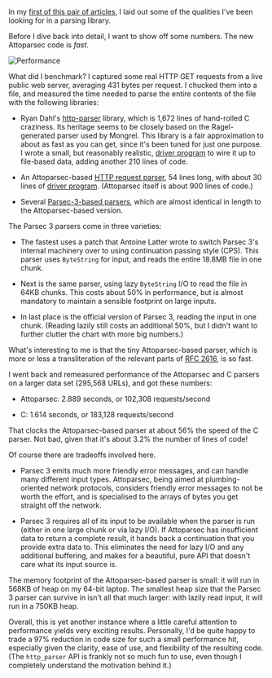 In my
[first of this pair of articles](http://www.serpentine.com/blog/2010/03/03/whats-in-a-parsing-library-1/),
I laid out some of the qualities I've been looking for in a parsing
library.

Before I dive back into detail, I want to show off some numbers.  The
new Attoparsec code is _fast_.

![Performance](http://chart.apis.google.com/chart?cht=bvs&chs=340x200&chd=t:260,0,0,0,0|0,471,0,0,0|0,0,17037,0,0|0,0,0,23753,0|0,0,0,0,36753&chds=0,40000&chco=4D89F9|894DF9|F94D89|4DB989|1969FD&chdl=260+ms:+http_parser|471+ms:+Attoparsec|17037+ms:+Parsec+3+CPS|23753+ms:+Lazy+Parsec+3+CPS|36753+ms:+Parsec+3&chxt=y&chxl=0:||10|20|30|40&chtt=Time+to+parse+45,668|HTTP+GET+requests)

What did I benchmark?  I captured some real HTTP GET requests from a
live public web server, averaging 431 bytes per request.  I chucked
them into a file, and measured the time needed to parse the entire
contents of the file with the following libraries:

* Ryan Dahl's [http-parser](http://github.com/ry/http-parser) library,
  which is 1,672 lines of hand-rolled C craziness.  Its heritage seems
  to be closely based on the Ragel-generated parser used by Mongrel.
  This library is a fair approximation to about as fast as you can
  get, since it's been tuned for just one purpose.  I wrote a small,
  but reasonably realistic,
  [driver program](http://bitbucket.org/bos/attoparsec/src/tip/examples/rfc2616.c)
  to wire it up to file-based data, adding another 210 lines of code.
  
* An Attoparsec-based
  [HTTP request parser](http://bitbucket.org/bos/attoparsec/src/tip/examples/RFC2616.hs),
  54 lines long, with about 30 lines of
  [driver program](http://bitbucket.org/bos/attoparsec/src/tip/examples/TestRFC2616.hs).
  (Attoparsec itself is about 900 lines of code.)
  
* Several
  [Parsec-3-based parsers](http://bitbucket.org/bos/attoparsec/src/tip/examples/Parsec_RFC2616.hs),
  which are almost identical in length to the Attoparsec-based
  version.
  
The Parsec 3 parsers come in three varieties:

* The fastest uses a patch that Antoine Latter wrote to switch Parsec
  3's internal machinery over to using continuation passing style
  (CPS).  This parser uses `ByteString` for input, and reads the
  entire 18.8MB file in one chunk.
  
* Next is the same parser, using lazy `ByteString` I/O to read the
  file in 64KB chunks.  This costs about 50% in performance, but is
  almost mandatory to maintain a sensible footprint on large inputs.
  
* In last place is the official version of Parsec 3, reading the input
  in one chunk.  (Reading lazily still costs an additional 50%, but I
  didn't want to further clutter the chart with more big numbers.)

What's interesting to me is that the tiny Attoparsec-based parser,
which is more or less a transliteration of the relevant parts of
[RFC 2616](http://www.w3.org/Protocols/rfc2616/rfc2616.html), is so
fast.

I went back and remeasured performance of the Attoparsec and C parsers
on a larger data set (295,568 URLs), and got these numbers:

* Attoparsec: 2.889 seconds, or 102,308 requests/second

* C: 1.614 seconds, or 183,128 requests/second

That clocks the Attoparsec-based parser at about 56% the speed of the
C parser.  Not bad, given that it's about 3.2% the number of lines of
code!

Of course there are tradeoffs involved here.

* Parsec 3 emits much more friendly error messages, and can handle
  many different input types.  Attoparsec, being aimed at
  plumbing-oriented network protocols, considers friendly error
  messages to not be worth the effort, and is specialised to the
  arrays of bytes you get straight off the network.
  
* Parsec 3 requires all of its input to be available when the parser
  is run (either in one large chunk or via lazy I/O).  If Attoparsec
  has insufficient data to return a complete result, it hands back a
  continuation that you provide extra data to.  This eliminates the
  need for lazy I/O and any additional buffering, and makes for a
  beautiful, pure API that doesn't care what its input source is.

The memory footprint of the Attoparsec-based parser is small: it will
run in 568KB of heap on my 64-bit laptop.  The smallest heap size that
the Parsec 3 parser can survive in isn't all that much larger: with
lazily read input, it will run in a 750KB heap.

Overall, this is yet another instance where a little careful attention
to performance yields very exciting results.  Personally, I'd be quite
happy to trade a 97% reduction in code size for such a small
performance hit, especially given the clarity, ease of use, and
flexibility of the resulting code.  (The `http_parser` API is frankly
not so much fun to use, even though I completely understand the
motivation behind it.)
